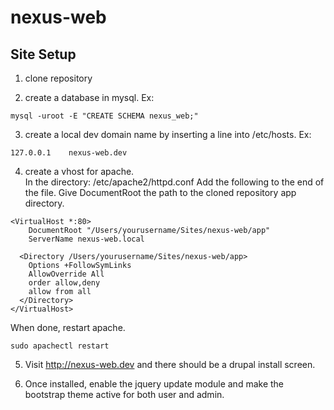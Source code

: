 # nexus-web

## Site Setup

1) clone repository

2) create a database in mysql. Ex:
```
mysql -uroot -E "CREATE SCHEMA nexus_web;"
```

3) create a local dev domain name by inserting a line into /etc/hosts. Ex: 
``` 
127.0.0.1    nexus-web.dev
```
4) create a vhost for apache.  
In the directory: /etc/apache2/httpd.conf
Add the following to the end of the file.  Give DocumentRoot the path to the cloned repository app directory.  
```
<VirtualHost *:80>
    DocumentRoot "/Users/yourusername/Sites/nexus-web/app" 
    ServerName nexus-web.local

  <Directory /Users/yourusername/Sites/nexus-web/app>
    Options +FollowSymLinks
    AllowOverride All
    order allow,deny
    allow from all
  </Directory>
</VirtualHost>
```
When done, restart apache.
```
sudo apachectl restart
```

5) Visit http://nexus-web.dev and there should be a drupal install screen.

6) Once installed, enable the jquery update module and make the bootstrap theme active for both user and admin. 

